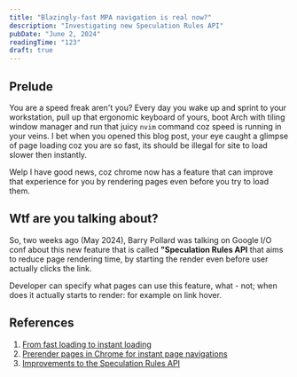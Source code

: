 ```yaml
---
title: "Blazingly-fast MPA navigation is real now?"
description: "Investigating new Speculation Rules API"
pubDate: "June 2, 2024"
readingTime: "123"
draft: true
---
```


## Prelude

You are a speed freak aren't you? Every day you wake up and sprint to your
workstation, pull up that ergonomic keyboard of yours, boot Arch with tiling
window manager and run that juicy `nvim` command coz speed is running in your
veins. I bet when you opened this blog post, your eye caught a glimpse of page
loading coz you are so fast, its should be illegal for site to load slower then
instantly.

Welp I have good news, coz chrome now has a feature that can improve that
experience for you by rendering pages even before you try to load them.

## Wtf are you talking about?

So, two weeks ago (May 2024), Barry Pollard was talking on Google I/O conf
about this new feature that is called **"Speculation Rules API** that aims to
reduce page rendering time, by starting the render even before user actually
clicks the link.

Developer can specify what pages can use this feature, what -
not; when does it actually starts to render: for example on link hover.

## References

1. [From fast loading to instant loading](https://youtu.be/bSua9vMdrNM?si=6xsEWYH-7lSRYtfA)
2. [Prerender pages in Chrome for instant page navigations](https://developer.chrome.com/docs/web-platform/prerender-pages)
3. [Improvements to the Speculation Rules API ](https://developer.chrome.com/blog/speculation-rules-improvements/)
